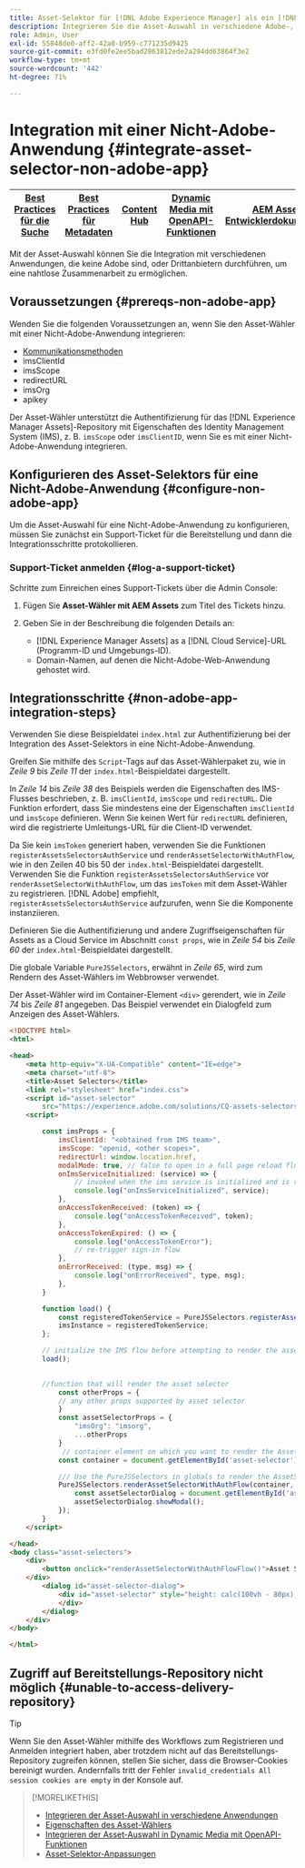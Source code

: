 ```yaml
---
title: Asset-Selektor für [!DNL Adobe Experience Manager] als ein [!DNL Cloud Service]
description: Integrieren Sie die Asset-Auswahl in verschiedene Adobe-, Nicht-Adobe- und Drittanbieter-Anwendungen.
role: Admin, User
exl-id: 55848de0-aff2-42a0-b959-c771235d9425
source-git-commit: e3fd0fe2ee5bad2863812ede2a294dd63864f3e2
workflow-type: tm+mt
source-wordcount: '442'
ht-degree: 71%

---
```


# Integration mit einer Nicht-Adobe-Anwendung {#integrate-asset-selector-non-adobe-app}

| [Best Practices für die Suche](/help/assets/search-best-practices.md) | [Best Practices für Metadaten](/help/assets/metadata-best-practices.md) | [Content Hub](/help/assets/product-overview.md) | [Dynamic Media mit OpenAPI-Funktionen](/help/assets/dynamic-media-open-apis-overview.md) | [AEM Assets-Entwicklerdokumentation](https://developer.adobe.com/experience-cloud/experience-manager-apis/) |
| ------------- | --------------------------- |---------|----|-----|

Mit der Asset-Auswahl können Sie die Integration mit verschiedenen Anwendungen, die keine Adobe sind, oder Drittanbietern durchführen, um eine nahtlose Zusammenarbeit zu ermöglichen.

## Voraussetzungen {#prereqs-non-adobe-app}

Wenden Sie die folgenden Voraussetzungen an, wenn Sie den Asset-Wähler mit einer Nicht-Adobe-Anwendung integrieren:

* [Kommunikationsmethoden](/help/assets/overview-asset-selector.md#prereqs)
* imsClientId
* imsScope
* redirectURL
* imsOrg
* apikey

Der Asset-Wähler unterstützt die Authentifizierung für das [!DNL Experience Manager Assets]-Repository mit Eigenschaften des Identity Management System (IMS), z. B. `imsScope` oder `imsClientID`, wenn Sie es mit einer Nicht-Adobe-Anwendung integrieren.

## Konfigurieren des Asset-Selektors für eine Nicht-Adobe-Anwendung {#configure-non-adobe-app}

Um die Asset-Auswahl für eine Nicht-Adobe-Anwendung zu konfigurieren, müssen Sie zunächst ein Support-Ticket für die Bereitstellung und dann die Integrationsschritte protokollieren.

### Support-Ticket anmelden {#log-a-support-ticket}

Schritte zum Einreichen eines Support-Tickets über die Admin Console:

1. Fügen Sie **Asset-Wähler mit AEM Assets** zum Titel des Tickets hinzu.

1. Geben Sie in der Beschreibung die folgenden Details an:

   * [!DNL Experience Manager Assets] as a [!DNL Cloud Service]-URL (Programm-ID und Umgebungs-ID).
   * Domain-Namen, auf denen die Nicht-Adobe-Web-Anwendung gehostet wird.

## Integrationsschritte {#non-adobe-app-integration-steps}

Verwenden Sie diese Beispieldatei `index.html` zur Authentifizierung bei der Integration des Asset-Selektors in eine Nicht-Adobe-Anwendung.

Greifen Sie mithilfe des `Script`-Tags auf das Asset-Wählerpaket zu, wie in *Zeile 9* bis *Zeile 11* der `index.html`-Beispieldatei dargestellt.

In *Zeile 14* bis *Zeile 38* des Beispiels werden die Eigenschaften des IMS-Flusses beschrieben, z. B. `imsClientId`, `imsScope` und `redirectURL`. Die Funktion erfordert, dass Sie mindestens eine der Eigenschaften `imsClientId` und `imsScope` definieren. Wenn Sie keinen Wert für `redirectURL` definieren, wird die registrierte Umleitungs-URL für die Client-ID verwendet.

Da Sie kein `imsToken` generiert haben, verwenden Sie die Funktionen `registerAssetsSelectorsAuthService` und `renderAssetSelectorWithAuthFlow`, wie in den Zeilen 40 bis 50 der `index.html`-Beispieldatei dargestellt. Verwenden Sie die Funktion `registerAssetsSelectorsAuthService` vor `renderAssetSelectorWithAuthFlow`, um das `imsToken` mit dem Asset-Wähler zu registrieren. [!DNL Adobe] empfiehlt, `registerAssetsSelectorsAuthService` aufzurufen, wenn Sie die Komponente instanziieren.

Definieren Sie die Authentifizierung und andere Zugriffseigenschaften für Assets as a Cloud Service im Abschnitt `const props`, wie in *Zeile 54* bis *Zeile 60* der `index.html`-Beispieldatei dargestellt.

Die globale Variable `PureJSSelectors`, erwähnt in *Zeile 65*, wird zum Rendern des Asset-Wählers im Webbrowser verwendet.

Der Asset-Wähler wird im Container-Element `<div>` gerendert, wie in *Zeile 74* bis *Zeile 81* angegeben. Das Beispiel verwendet ein Dialogfeld zum Anzeigen des Asset-Wählers.

```html {line-numbers="true"}
<!DOCTYPE html>
<html>

<head>
    <meta http-equiv="X-UA-Compatible" content="IE=edge">
    <meta charset="utf-8">
    <title>Asset Selectors</title>
    <link rel="stylesheet" href="index.css">
    <script id="asset-selector"
        src="https://experience.adobe.com/solutions/CQ-assets-selectors/static-assets/resources/assets-selectors.js"></script>
    <script>

        const imsProps = {
            imsClientId: "<obtained from IMS team>",
            imsScope: "openid, <other scopes>",
            redirectUrl: window.location.href,
            modalMode: true, // false to open in a full page reload flow
            onImsServiceInitialized: (service) => {
                // invoked when the ims service is initialized and is ready
                console.log("onImsServiceInitialized", service);
            },
            onAccessTokenReceived: (token) => {
                console.log("onAccessTokenReceived", token);
            },
            onAccessTokenExpired: () => {
                console.log("onAccessTokenError");
                // re-trigger sign-in flow
            },
            onErrorReceived: (type, msg) => {
                console.log("onErrorReceived", type, msg);
            },
        }

        function load() {
            const registeredTokenService = PureJSSelectors.registerAssetsSelectorsAuthService(imsProps);
            imsInstance = registeredTokenService;
        };

        // initialize the IMS flow before attempting to render the asset selector
        load();
        

        //function that will render the asset selector
            const otherProps = {
            // any other props supported by asset selector
            }
            const assetSelectorProps = {
                "imsOrg": "imsorg",
                ...otherProps
            }
             // container element on which you want to render the AssetSelector/DestinationSelector component
            const container = document.getElementById('asset-selector');

            /// Use the PureJSSelectors in globals to render the AssetSelector/DestinationSelector component
            PureJSSelectors.renderAssetSelectorWithAuthFlow(container, assetSelectorProps, () => {
                const assetSelectorDialog = document.getElementById('asset-selector-dialog');
                assetSelectorDialog.showModal();
            });
        }
    </script>

</head>
<body class="asset-selectors">
    <div>
        <button onclick="renderAssetSelectorWithAuthFlowFlow()">Asset Selector - Select Assets with Ims Flow</button>
    </div>
        <dialog id="asset-selector-dialog">
            <div id="asset-selector" style="height: calc(100vh - 80px); width: calc(100vw - 60px); margin: -20px;">
            </div>
        </dialog>
    </div>
</body>

</html>
```

## Zugriff auf Bereitstellungs-Repository nicht möglich {#unable-to-access-delivery-repository}

>[!TIP]
>
>Wenn Sie den Asset-Wähler mithilfe des Workflows zum Registrieren und Anmelden integriert haben, aber trotzdem nicht auf das Bereitstellungs-Repository zugreifen können, stellen Sie sicher, dass die Browser-Cookies bereinigt wurden. Andernfalls tritt der Fehler `invalid_credentials All session cookies are empty` in der Konsole auf.

>[!MORELIKETHIS]
>
>* [Integrieren der Asset-Auswahl in verschiedene Anwendungen](/help/assets/integrate-asset-selector.md)
>* [Eigenschaften des Asset-Wählers](/help/assets/asset-selector-properties.md)
>* [Integrieren der Asset-Auswahl in Dynamic Media mit OpenAPI-Funktionen](/help/assets/integrate-asset-selector-dynamic-media-open-api.md)
>* [Asset-Selektor-Anpassungen](/help/assets/asset-selector-customization.md)

